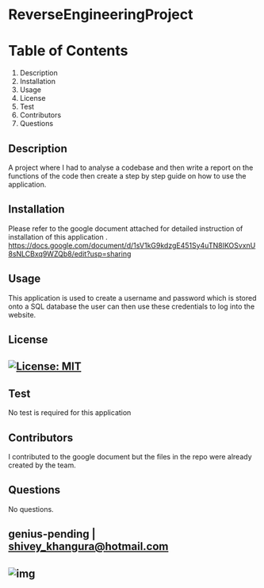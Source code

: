 
# ReverseEngineeringProject



# Table of Contents
1. Description
2. Installation
3. Usage
4. License
5. Test
6. Contributors
7. Questions
## Description
A project where I had to analyse a codebase and then write a report on the functions of the code then create a step by step guide on how to use the application.
## Installation
Please refer to the google document attached for detailed instruction of installation of this application . 
https://docs.google.com/document/d/1sV1kG9kdzgE451Sy4uTN8IKOSvxnU8sNLCBxq9WZQb8/edit?usp=sharing
## Usage
This application is used to create a username and password which is stored onto a SQL database the user can then use these credentials to log into the website.
## License
## [![License: MIT](https://img.shields.io/badge/License-MIT-yellow.svg)](https://opensource.org/licenses/MIT)
## Test
No test is required for this application
## Contributors
I contributed to the google document but the files in the repo were already created by the team.
## Questions
No questions.
## genius-pending | shivey_khangura@hotmail.com
## ![img](https://avatars2.githubusercontent.com/u/67982777?v=4)
